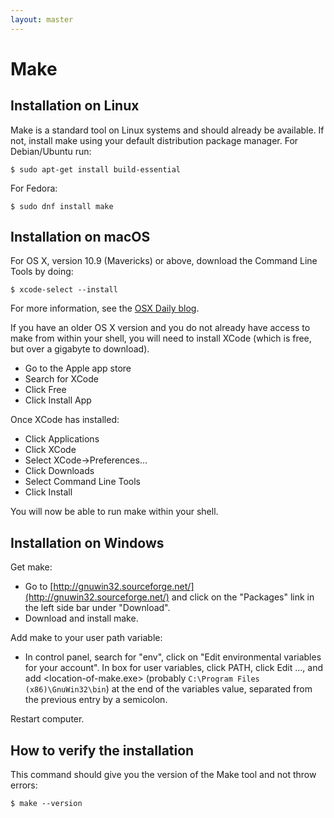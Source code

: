 ```yaml
---
layout: master
---
```


# Make


## Installation on Linux

Make is a standard tool on Linux systems and should already be available.
If not, install make using your default distribution package manager.
For Debian/Ubuntu run:

```shell
$ sudo apt-get install build-essential
```

For Fedora:

```shell
$ sudo dnf install make
```


## Installation on macOS

For OS X, version 10.9 (Mavericks) or above, download the Command Line Tools by doing:

```
$ xcode-select --install
```

For more information, see the [OSX Daily blog](http://osxdaily.com/2014/02/12/install-command-line-tools-mac-os-x/).

If you have an older OS X version and you do not already have access to make from within your shell, you will need to install XCode (which is free, but over a gigabyte to download).

- Go to the Apple app store
- Search for XCode
- Click Free
- Click Install App

Once XCode has installed:

- Click Applications
- Click XCode
- Select XCode→Preferences...
- Click Downloads
- Select Command Line Tools
- Click Install

You will now be able to run make within your shell.


## Installation on Windows

Get make:

- Go to [http://gnuwin32.sourceforge.net/](http://gnuwin32.sourceforge.net/) and click on the "Packages" link in the left side bar under "Download".
- Download and install make.

Add make to your user path variable:

- In control panel, search for "env", click on "Edit environmental variables for your account". In box for user variables, click PATH, click Edit ..., and add <location-of-make.exe> (probably `C:\Program Files (x86)\GnuWin32\bin`) at the end of the variables value, separated from the previous entry by a semicolon.

Restart computer.


## How to verify the installation

This command should give you the version of the Make tool and not throw errors:

```shell
$ make --version
```
